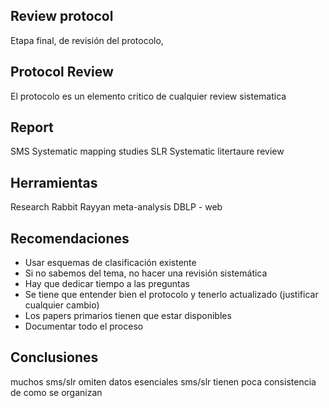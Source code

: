 
## Review protocol
Etapa final, de revisión del protocolo, 

## Protocol Review
El protocolo es un elemento critico de cualquier review sistematica

## Report

SMS Systematic mapping studies
SLR Systematic litertaure review


## Herramientas
Research Rabbit
Rayyan
meta-analysis
DBLP - web 


## Recomendaciones
- Usar esquemas de clasificación existente
- Si no sabemos del tema, no hacer una revisión sistemática
- Hay que dedicar tiempo a las preguntas
- Se tiene que entender bien el protocolo y tenerlo actualizado (justificar cualquier cambio)
- Los papers primarios tienen que estar disponibles
- Documentar todo el proceso

## Conclusiones
muchos sms/slr omiten datos esenciales
sms/slr tienen poca consistencia de como se organizan